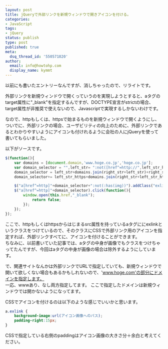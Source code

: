 ```yaml
---
layout: post
title: jQueryで外部リンクを新規ウィンドウで開きアイコンを付ける。
categories:
- JavaScript
tags:
- jQuery
status: publish
type: post
published: true
meta:
  dsq_thread_id: '550571020'
author:
  email: info@howtohp.com 
  display_name: kymmt
---
```


以前にも書いたエントリーなんですが、消しちゃったので、リライトです。

外部リンクを新規ウィンドウで開くっていうのを実現しようとすると、aタグのtarget属性に&quot;_blank&quot;を指定するんですが、DOCTYPE宣言がstrictの場合、target属性が非推奨で使えないので、Javascriptで実現するしかないわけです。

なので、httpもしくは、httpsで始まるものを新規ウィンドウで開くようにし、ついでに、外部リンクの場合、ユーザビリティの向上のために、外部リンクであるとわかりやすいようにアイコンも付けれるように会社の人にjQueryを使って書いてもらいました。

以下がソースです。

~~~ js
$(function(){
    var domains = [document.domain,'www.hoge.co.jp','hoge.co.jp'];
    var domain_selector = "",left_str= ":not([href^=http://",left_str_https=":not([href^=https://",right_str = "])";
    domain_selector = left_str+domains.join(right_str+left_str)+right_str;
    domain_selector+= left_str_https+domains.join(right_str+left_str_https)+right_str;

    $("a[href^=http]"+domain_selector+":not(:has(img))").addClass("exlink");
    $("a[href^=http]"+domain_selector).click(function(){
        window.open(this.href,"_blank");
            return false;
        });
    });
});
~~~

ここで、httpもしくはhttpsからはじまるsrc属性を持っているaタグににexlinkというクラスをつけているので、そのクラスにCSSで外部リンク用のアイコンを指定すれば、外部リンクすべてに、アイコンを付けることができます。  
ちなみに、以前書いていた記事では、aタグの中身が画像でもクラスをつけちゃってたんですが、今回はaタグの中身が画像の場合は除外するようにしています。

で、関連サイトなんかは外部リンクでURLで指定していても、新規ウィンドウで開いて欲しくない場合もあるかもしれないので、'www.hoge.com'の部分にドメインを指定します。  
一応、wwwあり、なし両方指定してます。
ここで指定したドメインは新規ウィンドウでは開かないようになってます。

CSSでアイコンを付けるのは以下のような感じでいいかと思います。

~~~ css
a.exlink {
    background-image:url(アイコン画像へのパス);
    padding-right:15px;
}
~~~

CSSで指定している右側のpaddingはアイコン画像の大きさ分＋余白と考えてください。
